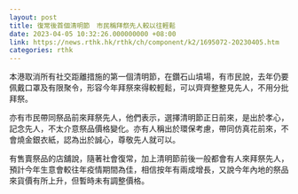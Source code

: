 ```yaml
---
layout: post
title: 復常後首個清明節　市民稱拜祭先人較以往輕鬆
date: 2023-04-05 10:32:26.000000000 +08:00
link: https://news.rthk.hk/rthk/ch/component/k2/1695072-20230405.htm
categories: rthk
---
```


本港取消所有社交距離措施的第一個清明節，在鑽石山墳場，有市民說，去年仍要佩戴口罩及有限聚令，形容今年拜祭來得較輕鬆，可以齊齊整整見先人，不用分批拜祭。

亦有市民帶同祭品前來拜祭先人，他們表示，選擇清明節正日前來，是出於孝心，記念先人，不太介意祭品價格變化。亦有人稱出於環保考慮，帶同仿真花前來，不會燒金銀衣紙，認為出於誠心，尊敬先人就可以。 

有售賣祭品的店舖說，隨著社會復常，加上清明節前後一般都會有人來拜祭先人，預計今年生意會較往年疫情期間為佳，相信按年有兩成增長，又說今年內地的祭品來貨價有所上升，但暫時未有調整價格。
